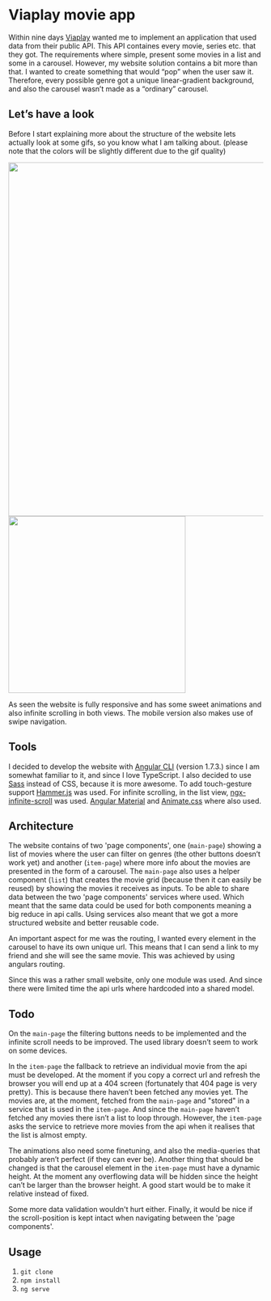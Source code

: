 # Viaplay movie app

Within nine days [Viaplay](https://viaplay.se/) wanted me to implement an application that used data from their public API. This API containes every movie, series etc. that they got. The requirements where simple, present some movies in a list and some in a carousel. However, my website solution contains a bit more than that. I wanted to create something that would “pop” when the user saw it. Therefore, every possible genre got a unique linear-gradient background, and also the carousel wasn’t made as a “ordinary” carousel.

## Let’s have a look
Before I start explaining more about the structure of the website lets actually look at some gifs, so you know what I am talking about. (please note that the colors will be slightly different due to the gif quality)

<img src="https://drive.google.com/uc?export=view&id=19UiBo4Ex3H2k7UR_qTOAEvoDRlm-M00X" width="700px" />

<img src="https://drive.google.com/uc?export=view&id=1EPNeITKTc0badtpE3Lgp5RkO8r_Qlbr1" width="350px" />

As seen the website is fully responsive and has some sweet animations and also infinite scrolling in both views. The mobile version also makes use of swipe navigation.

## Tools
I decided to develop the website with [Angular CLI](https://github.com/angular/angular-cli) (version 1.7.3.) since I am somewhat familiar to it, and since I love TypeScript. I also decided to use [Sass](https://github.com/sass/sass) instead of CSS, because it is more awesome. To add touch-gesture support [Hammer.js](https://hammerjs.github.io/) was used. For infinite scrolling, in the list view, [ngx-infinite-scroll](https://github.com/orizens/ngx-infinite-scroll) was used. [Angular Material](https://github.com/angular/material2) and [Animate.css](https://github.com/daneden/animate.css) where also used.

## Architecture
The website contains of two 'page components', one (`main-page`) showing a list of movies where the user can filter on genres (the other buttons doesn’t work yet) and another (`item-page`) where more info about the movies are presented in the form of a carousel. The `main-page` also uses a helper component (`list`) that creates the movie grid (because then it can easily be reused) by showing the movies it receives as inputs. To be able to share data between the two 'page components' services where used. Which meant that the same data could be used for both components meaning a big reduce in api calls. Using services also meant that we got a more structured website and better reusable code.

An important aspect for me was the routing, I wanted every element in the carousel to have its own unique url. This means that I can send a link to my friend and she will see the same movie. This was achieved by using angulars routing.

Since this was a rather small website, only one module was used. And since there were limited time the api urls where hardcoded into a shared model.

## Todo
On the `main-page` the filtering buttons needs to be implemented and the infinite scroll needs to be improved. The used library doesn’t seem to work on some devices.

In the `item-page` the fallback to retrieve an individual movie from the api must be developed. At the moment if you copy a correct url and refresh the browser you will end up at a 404 screen (fortunately that 404 page is very pretty). This is because there haven’t been fetched any movies yet. The movies are, at the moment, fetched from the `main-page` and "stored" in a service that is used in the `item-page`. And since the `main-page` haven’t fetched any movies there isn’t a list to loop through. However, the `item-page` asks the service to retrieve more movies from the api when it realises that the list is almost empty.

The animations also need some finetuning, and also the media-queries that probably aren’t perfect (if they can ever be). Another thing that should be changed is that the carousel element in the `item-page` must have a dynamic height. At the moment any overflowing data will be hidden since the height can’t be larger than the browser height. A good start would be to make it relative instead of fixed.

Some more data validation wouldn't hurt either. Finally, it would be nice if the scroll-position is kept intact when navigating between the 'page components'.

## Usage
1. `git clone`
2. `npm install`
3. `ng serve`

